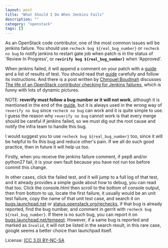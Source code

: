 ```yaml
---
layout: post
title: "What Should I Do When Jenkins Fails"
description: ""
category: "openstack"
tags: []
---
```

As an OpenStack code contributor, one of the most common issues will be jenkins failure. You should use `recheck bug ${real_bug_number}` or `recheck no bug` to notify jenkins to restart gate job when patch is in the status of 'Review In Progress', or **`revirify bug ${real_bug_number}`** when 'Approved'.

When jenkins failed, it will append a comment on your patch with a [guide][1] and a list of results of test. You should read that [guide][1] carefully and follow its instructions. And there is a post written by [Chmouel Boudjnah][3] discusses [The life of an OpenStack contributor checking for Jenkins failures][2], which is funny with lots of dynamic pictures.

NOTE: **reverify must follow a bug number or it will not work**, although it is mentioned in the end of the [guide][1], but it is always used in the wrong way of `reverify no bug` since `recheck no bug` can work and it is quite simple to use. I guess the reason why `reverify no bug` cannot work is that every merge should be careful if jenkins failed, so we must dig out the root cause and notify the infra team to handle this bug.

I would suggest you to use `recheck bug ${real_bug_number}` too, since it will be helpful to fix this bug and reduce other's pain. If we all do such good practice, then in future it will help us too.

Firstly, when you receive the jenkins failure comment, if pep8 and/or python27 fail, it is your own fault because you have not run tox before commit this change.

In other cases, click the failed test, and it will jump to a full log of that test, and it already provides a simple guide about how to debug, you can read that too. Click the console.html then scroll to the bottom of console output, then from bottom to up, locate the first failure, it usually would be an unit test failure, copy the name of that unit test case, and search it on [bugs.launchpad.net][4] or [status.openstack.org/rechecks][5], if that bug is already reported, find the bug number, and comment in gerrit with `recheck bug ${real_bug_number}`. If there is no such bug, you can report it on [bugs.launchpad.net/tempest][6]. However, if a same bug is reported and marked as `Invalid`, it will not be listed in the search result, in this rare case, google seems a better choice than launchpad itself.

[1]: https://wiki.openstack.org/wiki/GerritJenkinsGit#Test_Failures
[2]: http://blog.chmouel.com/2013/12/24/life-of-openstack-contributor-jenkins-failure/
[3]: http://stackalytics.com/?release=icehouse&metric=commits&project_type=openstack&module=&company=&user_id=chmouel
[4]: https://bugs.launchpad.net
[5]: http://status.openstack.org/rechecks
[6]: https://bugs.launchpad.net/tempest

License: [(CC 3.0) BY-NC-SA](http://creativecommons.org/licenses/by-nc-sa/3.0/)

